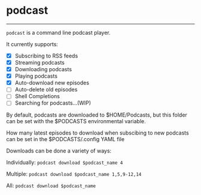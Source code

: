  # podcast
 ---
 `podcast` is a command line podcast player.
 
 It currently supports:
- [x] Subscribing to RSS feeds
- [x] Streaming podcasts
- [x] Downloading podcasts 
- [x] Playing podcasts
- [x] Auto-download new episodes
- [ ] Auto-delete old episodes
- [ ] Shell Completions
- [ ] Searching for podcasts...(WIP)

By default, podcasts are downloaded to $HOME/Podcasts, but this folder can be set with the $PODCASTS environmental variable.

How many latest episodes to download when subscibing to new podcasts can be set in the $PODCASTS/.config YAML file

Downloads can be done a variety of ways:

Individually: `podcast download $podcast_name 4`

Multiple: `podcast download $podcast_name 1,5,9-12,14`

All: `podcast download $podcast_name`
